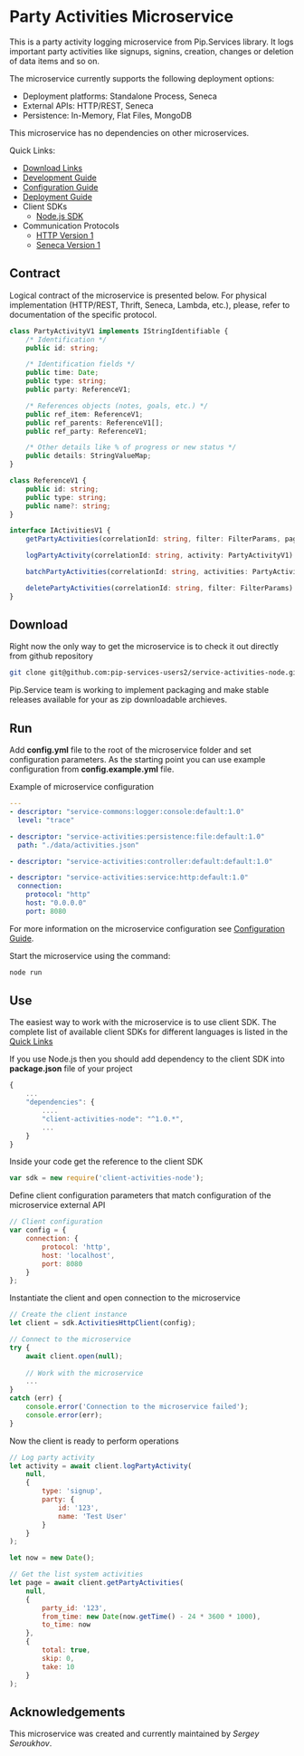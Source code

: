 # Party Activities Microservice

This is a party activity logging microservice from Pip.Services library. 
It logs important party activities like signups, signins, 
creation, changes or deletion of data items and so on.

The microservice currently supports the following deployment options:
* Deployment platforms: Standalone Process, Seneca
* External APIs: HTTP/REST, Seneca
* Persistence: In-Memory, Flat Files, MongoDB

This microservice has no dependencies on other microservices.

<a name="links"></a> Quick Links:

* [Download Links](doc/Downloads.md)
* [Development Guide](doc/Development.md)
* [Configuration Guide](doc/Configuration.md)
* [Deployment Guide](doc/Deployment.md)
* Client SDKs
  - [Node.js SDK](https://github.com/pip-services-users2/client-activities-node)
* Communication Protocols
  - [HTTP Version 1](doc/HttpProtocolV1.md)
  - [Seneca Version 1](doc/SenecaProtocolV1.md)

##  Contract

Logical contract of the microservice is presented below. For physical implementation (HTTP/REST, Thrift, Seneca, Lambda, etc.),
please, refer to documentation of the specific protocol.

```typescript
class PartyActivityV1 implements IStringIdentifiable {
    /* Identification */
    public id: string;

    /* Identification fields */
    public time: Date;
    public type: string;
    public party: ReferenceV1;

    /* References objects (notes, goals, etc.) */
    public ref_item: ReferenceV1;
    public ref_parents: ReferenceV1[];
    public ref_party: ReferenceV1;

    /* Other details like % of progress or new status */
    public details: StringValueMap;
}

class ReferenceV1 {
    public id: string;
    public type: string;
    public name?: string;
}

interface IActivitiesV1 {
    getPartyActivities(correlationId: string, filter: FilterParams, paging: PagingParams): Promise<DataPage<PartyActivityV1>>;

    logPartyActivity(correlationId: string, activity: PartyActivityV1): Promise<PartyActivityV1>;

    batchPartyActivities(correlationId: string, activities: PartyActivityV1[]): Promise<void>;

    deletePartyActivities(correlationId: string, filter: FilterParams): Promise<void>;
}

```

## Download

Right now the only way to get the microservice is to check it out directly from github repository
```bash
git clone git@github.com:pip-services-users2/service-activities-node.git
```

Pip.Service team is working to implement packaging and make stable releases available for your 
as zip downloadable archieves.

## Run

Add **config.yml** file to the root of the microservice folder and set configuration parameters.
As the starting point you can use example configuration from **config.example.yml** file. 

Example of microservice configuration
```yaml
---
- descriptor: "service-commons:logger:console:default:1.0"
  level: "trace"

- descriptor: "service-activities:persistence:file:default:1.0"
  path: "./data/activities.json"

- descriptor: "service-activities:controller:default:default:1.0"

- descriptor: "service-activities:service:http:default:1.0"
  connection:
    protocol: "http"
    host: "0.0.0.0"
    port: 8080
```
 
For more information on the microservice configuration see [Configuration Guide](Configuration.md).

Start the microservice using the command:
```bash
node run
```

## Use

The easiest way to work with the microservice is to use client SDK. 
The complete list of available client SDKs for different languages is listed in the [Quick Links](#links)

If you use Node.js then you should add dependency to the client SDK into **package.json** file of your project
```javascript
{
    ...
    "dependencies": {
        ....
        "client-activities-node": "^1.0.*",
        ...
    }
}
```

Inside your code get the reference to the client SDK
```javascript
var sdk = new require('client-activities-node');
```

Define client configuration parameters that match configuration of the microservice external API
```javascript
// Client configuration
var config = {
    connection: {
        protocol: 'http',
        host: 'localhost', 
        port: 8080
    }
};
```

Instantiate the client and open connection to the microservice
```javascript
// Create the client instance
let client = sdk.ActivitiesHttpClient(config);

// Connect to the microservice
try {
    await client.open(null);
    
    // Work with the microservice
    ...
}
catch (err) {
    console.error('Connection to the microservice failed');
    console.error(err);
}
```

Now the client is ready to perform operations
```javascript
// Log party activity
let activity = await client.logPartyActivity(
    null,
    { 
        type: 'signup',
        party: {
            id: '123',
            name: 'Test User'
        }
    }
);
```

```javascript
let now = new Date();

// Get the list system activities
let page = await client.getPartyActivities(
    null,
    {
        party_id: '123',
        from_time: new Date(now.getTime() - 24 * 3600 * 1000),
        to_time: now
    },
    {
        total: true,
        skip: 0,
        take: 10
    }
);
```    

## Acknowledgements

This microservice was created and currently maintained by *Sergey Seroukhov*.

